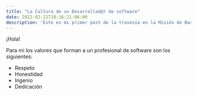 ```yaml
---
title: "La Cultura de un Desarrollad@r de software"
date: 2022-02-21T18:16:21-06:00
description: 'Este es mi primer post de la travesía en la Misión de Backend con Node JS de Launch X.'
---
```


¡Hola!

Para mi los valores que forman a un profesional de software son los siguientes:

- Respeto
- Honestidad
- Ingenio
- Dedicación
